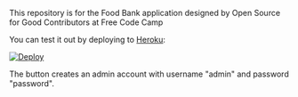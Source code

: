 This repository is for the Food Bank application designed by Open Source for Good Contributors at Free Code Camp

You can test it out by deploying to [Heroku](https://www.heroku.com):

[![Deploy](https://www.herokucdn.com/deploy/button.svg)](https://heroku.com/deploy)

The button creates an admin account with username "admin" and password "password".
